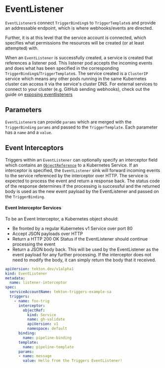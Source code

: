 # EventListener
`EventListener`s connect `TriggerBinding`s to `TriggerTemplate`s and provide an
addressable endpoint, which is where webhooks/events are directed.

Further, it is at this level that the service account is connected, which
specifies what permissions the resources will be created (or at least attempted)
with.

When an `EventListener` is successfully created, a service is created that
references a listener pod. This listener pod accepts the incoming events and
does what has been specified in the corresponding
`TriggerBinding`s/`TriggerTemplate`s. The service created is a `ClusterIP` service 
which means any other pods running in the same Kubernetes cluster can access it via the service's 
cluster DNS. For external services to connect to your cluster (e.g. GitHub 
sending webhooks), check out the guide on [exposing eventlisteners](./exposing-eventlisteners.md) 

## Parameters
`EventListener`s can provide `params` which are merged with the `TriggerBinding`
`params` and passed to the `TriggerTemplate`. Each parameter has a `name` and a
`value`.

## Event Interceptors

Triggers within an `EventListener` can optionally specify an interceptor field
which contains an [`ObjectReference`](https://kubernetes.io/docs/reference/generated/kubernetes-api/v1.12/#objectreference-v1-core) to a Kubernetes Service. If an interceptor
is specified, the `EventListener` sink will forward incoming events to the
service referenced by the interceptor over HTTP. The service is expected to
process the event and return a response back. The status code of the response
determines if the processing is successful and the returned body is used as
the new event payload by the EventListener and passed on the `TriggerBinding`.

#### Event Interceptor Services

To be an Event Interceptor, a Kubernetes object should:
* Be fronted by a regular Kubernetes v1 Service over port 80
* Accept JSON payloads over HTTP
* Return a HTTP 200 OK Status if the EventListener should continue processing
  the event
* Return a JSON body back. This will be used by the EventListener as the event
  payload for any further processing. If the interceptor does not need to modify
  the body, it can simply return the body that it received.

<!-- FILE: examples/eventlisteners/eventlistener-interceptor.yaml -->
```YAML
apiVersion: tekton.dev/v1alpha1
kind: EventListener
metadata:
  name: listener-interceptor
spec:
  serviceAccountName: tekton-triggers-example-sa
  triggers:
    - name: foo-trig
      interceptor:
        objectRef:
          kind: Service
          name: gh-validate
          apiVersion: v1
          namespace: default
      binding:
        name: pipeline-binding
      template:
        name: pipeline-template
      params:
      - name: message
        value: Hello from the Triggers EventListener!
```
